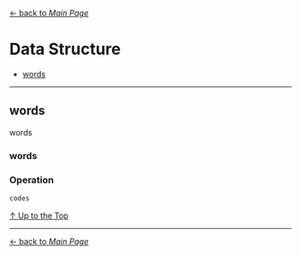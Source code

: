 [← back to *Main Page*](https://github.com/dawkiny/Python3/blob/master/README.md)


# Data Structure

* [words](#words)





---
## words
words

### words

### Operation
 
```python
codes
```



[↑ Up to the Top](#data-structure)





---
[← back to *Main Page*](https://github.com/dawkiny/Python3/blob/master/README.md)
